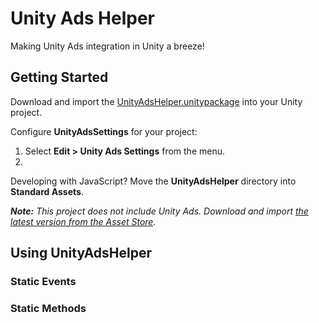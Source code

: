 # Unity Ads Helper
Making Unity Ads integration in Unity a breeze!

## Getting Started
Download and import the [UnityAdsHelper.unitypackage](UnityAdsHelper.unitypackage?raw=true) into your Unity project.

Configure **UnityAdsSettings** for your project:

  1. Select **Edit > Unity Ads Settings** from the menu.
  2. 

Developing with JavaScript? Move the **UnityAdsHelper** directory into **Standard Assets**.

_**Note:** This project does not include Unity Ads. Download and import [the latest version from the Asset Store](https://www.assetstore.unity3d.com/en/#!/content/21027)._

## Using UnityAdsHelper



### Static Events



### Static Methods
